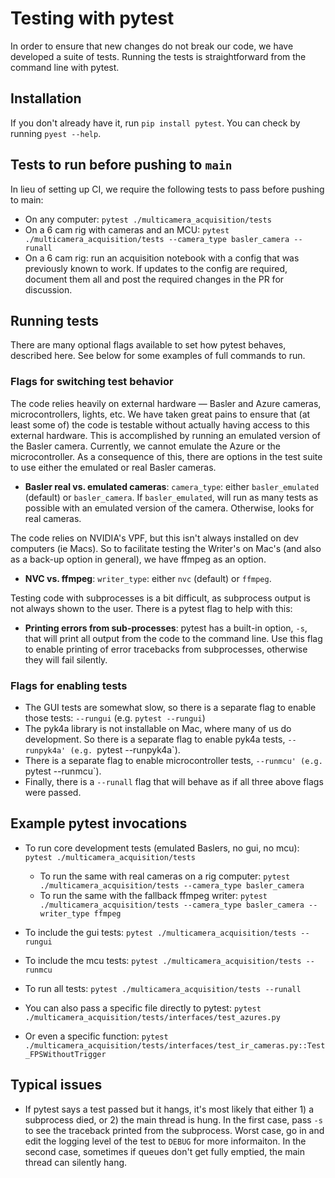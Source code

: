 # Testing with pytest

In order to ensure that new changes do not break our code, we have developed a suite of tests. Running the tests is straightforward from the command line with pytest.


## Installation
If you don't already have it, run `pip install pytest`. You can check by running `pyest --help`.


## Tests to run before pushing to `main`
In lieu of setting up CI, we require the following tests to pass before pushing to main:
* On any computer: `pytest ./multicamera_acquisition/tests`
* On a 6 cam rig with cameras and an MCU: `pytest ./multicamera_acquisition/tests --camera_type basler_camera --runall`
* On a 6 cam rig: run an acquisition notebook with a config that was previously known to work. If updates to the config are required, document them all and post the required changes in the PR for discussion.

## Running tests
There are many optional flags available to set how pytest behaves, described here. See below for some examples of full commands to run.

### Flags for switching test behavior

The code relies heavily on external hardware — Basler and Azure cameras, microcontrollers, lights, etc. We have taken great pains to ensure that (at least some of) the code is testable without actually having access to this external hardware. This is accomplished by running an emulated version of the Basler camera. Currently, we cannot emulate the Azure or the microcontroller. As a consequence of this, there are options in the test suite to use either the emulated or real Basler cameras.

* **Basler real vs. emulated cameras**: `camera_type`: either `basler_emulated` (default) or `basler_camera`. If `basler_emulated`, will run as many tests as possible with an emulated version of the camera. Otherwise, looks for real cameras.

The code relies on NVIDIA's VPF, but this isn't always installed on dev computers (ie Macs). So to facilitate testing the Writer's on Mac's (and also as a back-up option in general), we have ffmpeg as an option.
* **NVC vs. ffmpeg**: `writer_type`: either `nvc` (default) or `ffmpeg`.


Testing code with subprocesses is a bit difficult, as subprocess output is not always shown to the user. There is a pytest flag to help with this:

* **Printing errors from sub-processes**: pytest has a built-in option, `-s`, that will print all output from the code to the command line. Use this flag to enable printing of error tracebacks from subprocesses, otherwise they will fail silently.

### Flags for enabling tests
* The GUI tests are somewhat slow, so there is a separate flag to enable those tests: `--rungui` (e.g. `pytest --rungui`)
* The pyk4a library is not installable on Mac, where many of us do development. So there is a separate flag to enable pyk4a tests, `--runpyk4a' (e.g. `pytest --runpyk4a`).
* There is a separate flag to enable microcontroller tests, `--runmcu' (e.g. `pytest --runmcu`).
* Finally, there is a `--runall` flag that will behave as if all three above flags were passed.

## Example pytest invocations
* To run core development tests (emulated Baslers, no gui, no mcu): `pytest ./multicamera_acquisition/tests`
  * To run the same with real cameras on a rig computer: `pytest ./multicamera_acquisition/tests --camera_type basler_camera`
  * To run the same with the fallback ffmpeg writer: `pytest ./multicamera_acquisition/tests --camera_type basler_camera --writer_type ffmpeg`
* To include the gui tests: `pytest ./multicamera_acquisition/tests --rungui`
* To include the mcu tests: `pytest ./multicamera_acquisition/tests --runmcu`
* To run all tests: `pytest ./multicamera_acquisition/tests --runall`

* You can also pass a specific file directly to pytest: `pytest ./multicamera_acquisition/tests/interfaces/test_azures.py`
* Or even a specific function: `pytest ./multicamera_acquisition/tests/interfaces/test_ir_cameras.py::Test_FPSWithoutTrigger`

## Typical issues
* If pytest says a test passed but it hangs, it's most likely that either 1) a subprocess died, or 2) the main thread is hung. In the first case, pass `-s` to see the traceback printed from the subprocess. Worst case, go in and edit the logging level of the test to `DEBUG` for more informaiton. In the second case, sometimes if queues don't get fully emptied, the main thread can silently hang.
